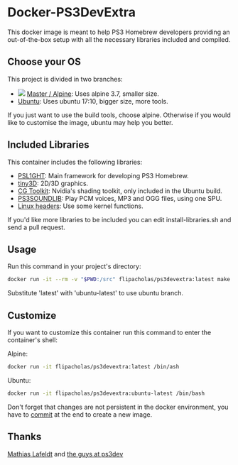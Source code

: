 # Docker-PS3DevExtra

This docker image is meant to help PS3 Homebrew developers providing an out-of-the-box setup with all the necessary libraries included and compiled.

## Choose your OS

This project is divided in two branches:

* [![](https://images.microbadger.com/badges/image/flipacholas/ps3devextra.svg)](https://microbadger.com/images/flipacholas/ps3devextra) [Master / Alpine](https://github.com/flipacholas/Docker-PS3DevExtra/tree/master): Uses alpine 3.7, smaller size.
* [Ubuntu](https://github.com/flipacholas/Docker-PS3DevExtra/tree/ubuntu): Uses ubuntu 17:10, bigger size, more tools.

If you just want to use the build tools, choose alpine. Otherwise if you would like to customise the image, ubuntu may help you better.

## Included Libraries

This container includes the following libraries:

* [PSL1GHT](https://github.com/ps3dev/PSL1GHT): Main framework for developing PS3 Homebrew.
* [tiny3D](https://github.com/wargio/tiny3D): 2D/3D graphics.
* [CG Toolkit](https://developer.nvidia.com/cg-toolkit): Nvidia's shading toolkit, only included in the Ubuntu build.
* [PS3SOUNDLIB](https://github.com/wargio/ps3soundlib): Play PCM voices, MP3 and OGG files, using one SPU.
* [Linux headers](https://www.kernel.org): Use some kernel functions.

If you'd like more libraries to be included you can edit install-libraries.sh and send a pull request.

## Usage

Run this command in your project's directory:

```bash
docker run -it --rm -v "$PWD:/src" flipacholas/ps3devextra:latest make
```
Substitute 'latest' with 'ubuntu-latest' to use ubuntu branch.

## Customize

If you want to customize this container run this command to enter the container's shell:

Alpine:
```bash
docker run -it flipacholas/ps3devextra:latest /bin/ash
```
Ubuntu:
```bash
docker run -it flipacholas/ps3devextra:ubuntu-latest /bin/bash
```

Don't forget that changes are not persistent in the docker environment, you have to [commit](https://docs.docker.com/engine/reference/commandline/commit/) at the end to create a new image.

## Thanks

[Mathias Lafeldt](https://github.com/mlafeldt) and [the guys at ps3dev](https://github.com/ps3dev)
